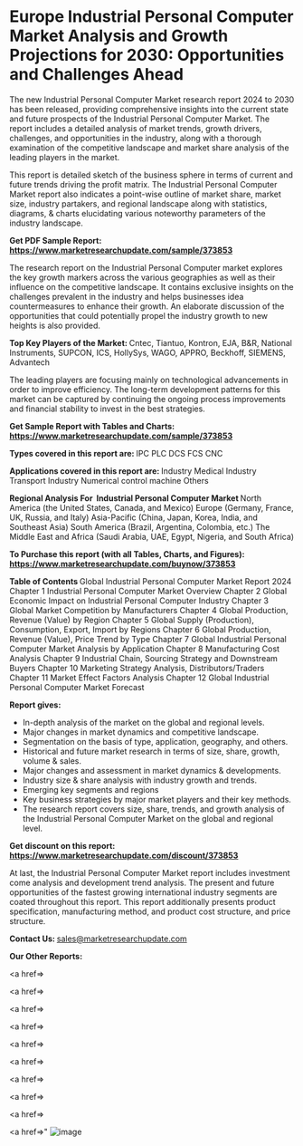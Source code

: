 # Europe Industrial Personal Computer Market Analysis and Growth Projections for 2030: Opportunities and Challenges Ahead

The new Industrial Personal Computer Market research report 2024 to 2030 has been released, providing comprehensive insights into the current state and future prospects of the Industrial Personal Computer Market. The report includes a detailed analysis of market trends, growth drivers, challenges, and opportunities in the industry, along with a thorough examination of the competitive landscape and market share analysis of the leading players in the market.

This report is detailed sketch of the business sphere in terms of current and future trends driving the profit matrix. The Industrial Personal Computer Market report also indicates a point-wise outline of market share, market size, industry partakers, and regional landscape along with statistics, diagrams, &amp; charts elucidating various noteworthy parameters of the industry landscape.

<strong><b>Get PDF Sample Report: <a href=https://www.marketresearchupdate.com/sample/373853>https://www.marketresearchupdate.com/sample/373853</a></b></strong>

The research report on the Industrial Personal Computer market explores the key growth markers across the various geographies as well as their influence on the competitive landscape. It contains exclusive insights on the challenges prevalent in the industry and helps businesses idea countermeasures to enhance their growth. An elaborate discussion of the opportunities that could potentially propel the industry growth to new heights is also provided.

<strong><b>Top Key Players of the Market:
</b></strong>Cntec, Tiantuo, Kontron, EJA, B&R, National Instruments, SUPCON, ICS, HollySys, WAGO, APPRO, Beckhoff, SIEMENS, Advantech<strong><b>
</b></strong>

The leading players are focusing mainly on technological advancements in order to improve efficiency. The long-term development patterns for this market can be captured by continuing the ongoing process improvements and financial stability to invest in the best strategies.

<strong><b>Get Sample Report with Tables and Charts: <a href=https://www.marketresearchupdate.com/sample/373853>https://www.marketresearchupdate.com/sample/373853</a></b></strong>

<strong><b>Types covered in this report are:
</b></strong>IPC
PLC
DCS
FCS
CNC<strong><b>
</b></strong>

<strong><b>Applications covered in this report are:
</b></strong>Industry
Medical Industry
Transport Industry
Numerical control machine
Others<strong><b>
</b></strong>

<strong><b>Regional Analysis For  Industrial Personal Computer Market</b></strong><strong><b>
</b></strong>North America (the United States, Canada, and Mexico)
Europe (Germany, France, UK, Russia, and Italy)
Asia-Pacific (China, Japan, Korea, India, and Southeast Asia)
South America (Brazil, Argentina, Colombia, etc.)
The Middle East and Africa (Saudi Arabia, UAE, Egypt, Nigeria, and South Africa)

<strong><b>To Purchase this report (with all Tables, Charts, and Figures): <a href=https://www.marketresearchupdate.com/buynow/373853>https://www.marketresearchupdate.com/buynow/373853</a></b></strong>

<strong><b>Table of Contents</b></strong><strong><b>
</b></strong>Global Industrial Personal Computer Market Report 2024
Chapter 1 Industrial Personal Computer Market Overview
Chapter 2 Global Economic Impact on Industrial Personal Computer Industry
Chapter 3 Global Market Competition by Manufacturers
Chapter 4 Global Production, Revenue (Value) by Region
Chapter 5 Global Supply (Production), Consumption, Export, Import by Regions
Chapter 6 Global Production, Revenue (Value), Price Trend by Type
Chapter 7 Global Industrial Personal Computer Market Analysis by Application
Chapter 8 Manufacturing Cost Analysis
Chapter 9 Industrial Chain, Sourcing Strategy and Downstream Buyers
Chapter 10 Marketing Strategy Analysis, Distributors/Traders
Chapter 11 Market Effect Factors Analysis
Chapter 12 Global Industrial Personal Computer Market Forecast

<strong><b>Report gives:</b></strong>

- In-depth analysis of the market on the global and regional levels.
- Major changes in market dynamics and competitive landscape.
- Segmentation on the basis of type, application, geography, and others.
- Historical and future market research in terms of size, share, growth, volume &amp; sales.
- Major changes and assessment in market dynamics &amp; developments.
- Industry size &amp; share analysis with industry growth and trends.
- Emerging key segments and regions
- Key business strategies by major market players and their key methods.
- The research report covers size, share, trends, and growth analysis of the Industrial Personal Computer Market on the global and regional level.

<strong><b>Get discount on this report: <a href=https://www.marketresearchupdate.com/discount/373853>https://www.marketresearchupdate.com/discount/373853</a></b></strong>

At last, the Industrial Personal Computer Market report includes investment come analysis and development trend analysis. The present and future opportunities of the fastest growing international industry segments are coated throughout this report. This report additionally presents product specification, manufacturing method, and product cost structure, and price structure.

<strong><b>Contact Us:
</b></strong>sales@marketresearchupdate.com

<strong>Our Other Reports:</strong>

<a href=></a>

<a href=></a>

<a href=></a>

<a href=></a>

<a href=></a>

<a href=></a>

<a href=></a>

<a href=></a>

<a href=></a>

<a href=></a>"
![image](https://github.com/Gayatrikarjule/Market-Analysis-360/assets/97346546/479aa1aa-9384-4783-9d4a-03ac33b8d924)
